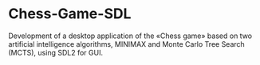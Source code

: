 # Chess-Game-SDL
Development of a desktop application of the «Chess game» based on two artificial intelligence algorithms, MINIMAX and Monte Carlo Tree Search (MCTS), using SDL2 for GUI.

